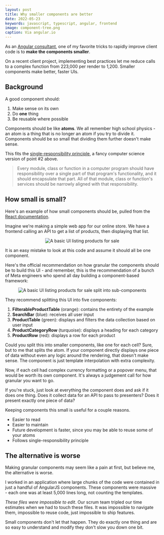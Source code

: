 ```yaml
---
layout: post
title: Why smaller components are better
date: 2022-05-23
keywords: javascript, typescript, angular, frontend
image: component-tree.png
caption: Via angular.io
---
```


As an [Angular consultant](https://www.bitovi.com/frontend-javascript-consulting/angular-consulting), one of my favorite tricks to rapidly improve client code is to **make the components smaller**. 

On a recent client project, implementing best practices let me reduce calls to a complex function from 223,000 per render to 1,200. Smaller components make better, faster UIs. 

## Background

A good component should:

1. Make sense on its own
2. Do **one** thing
3. Be reusable where possible

Components should be like **atoms**. We all remember high school physics - an atom is a thing that is no longer an atom if you try to divide it. Components should be so small that dividing them further doesn't make sense. 

This fits the [single-responsibility principle](https://en.wikipedia.org/wiki/Single-responsibility_principle), a fancy computer science version of point #2 above. 

> Every module, class or function in a computer program should have responsibility over a single part of that program's functionality, and it should encapsulate that part. All of that module, class or function's services should be narrowly aligned with that responsibility.

## How small is small?

Here's an example of how small components should be, pulled from the [React documentation](https://reactjs.org/docs/thinking-in-react.html). 

Imagine we're making a simple web app for our online store. We have a frontend calling an API to get a list of products, then displaying that list. 

<div style="margin: 0 auto; width: fit-content;">
  <img src="/img/web-store-ui.png" alt="A basic UI listing products for sale" />
</div>

It is an easy mistake to look at this code and assume it should all be one component. 

Here's the official recommendation on how granular the components should be to build this UI - and remember, this is the recommendation of a bunch of Meta engineers who spend all day building a component-based framework:

<div style="margin: 0 auto; width: fit-content;">
  <img src="/img/web-store-ui-split.png" alt="A basic UI listing products for sale split into sub-components" />
</div>

They recommend splitting this UI into five components:

1. **FilterableProductTable** (orange): contains the entirety of the example
2. **SearchBar** (blue): receives all user input
3. **ProductTable** (green): displays and filters the data collection based on user input
4. **ProductCategoryRow** (turquoise): displays a heading for each category
5. **ProductRow** (red): displays a row for each product

Could you split this into smaller components, like one for each cell? Sure, but to me that splits the atom. If your component directly displays one piece of data without even any logic around the rendering, that doesn't make sense. The component is just template interpolation with extra complexity. 

Now, if each cell had complex currency formatting or a popover menu, that would be worth its own component. It's always a judgement call for how granular you want to go. 

If you're stuck, just look at everything the component does and ask if it does one thing. Does it collect data for an API to pass to presenters? Does it present exactly one piece of data?

Keeping components this small is useful for a couple reasons.

- Easier to read
- Easier to maintain
- Future development is faster, since you may be able to reuse some of your atoms
- Follows single-responsibility principle

## The alternative is worse

Making granular components may seem like a pain at first, but believe me, the alternative is worse. 

I worked in an application where large chunks of the code were contained in just a handful of AngularJS components. These components were massive - each one was at least 5,000 lines long, not counting the templates. 

*These files were impossible to edit*. Our scrum team tripled our time estimates when we had to touch these files. It was impossible to navigate them, impossible to reuse code, just impossible to ship features. 

Small components don't let that happen. They do exactly one thing and are so easy to understand and modify they don't slow you down one bit. 